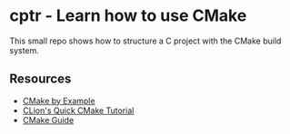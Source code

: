 # cptr - Learn how to use CMake

This small repo shows how to structure a C project
with the CMake build system.

## Resources
* [CMake by Example](https://mirkokiefer.com/cmake-by-example-f95eb47d45b1)
* [CLion's Quick CMake Tutorial](https://www.jetbrains.com/help/clion/quick-cmake-tutorial.html)
* [CMake Guide](https://rix0r.nl/blog/2015/08/13/cmake-guide/)
